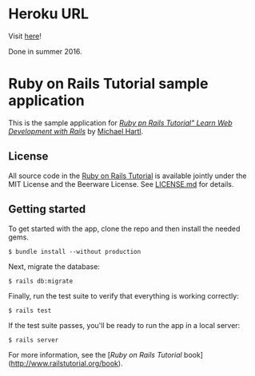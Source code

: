 # Heroku URL

Visit [here](https://peaceful-springs-91981.herokuapp.com/)!

Done in summer 2016.

# Ruby on Rails Tutorial sample application

This is the sample application for
[*Ruby pn Rails Tutorial"
Learn Web Development with Rails*](http://www.railstutorial.org/)
by [Michael Hartl](http://www.michaelhartl.com/).

## License

All source code in the [Ruby on Rails Tutorial](http://railstutorial.org/) 
is available jointly under the MIT License and the Beerware License. See 
[LICENSE.md](LICENSE.md) for details.

## Getting started

To get started with the app, clone the repo and then install the needed gems.

```
$ bundle install --without production
```

Next, migrate the database:

```
$ rails db:migrate
```

Finally, run the test suite to verify that everything is working correctly:

```
$ rails test
```

If the test suite passes, you'll be ready to run the app in a local server:

```
$ rails server
```

For more information, see the
[*Ruby on Rails Tutorial* book] (http://www.railstutorial.org/book).
